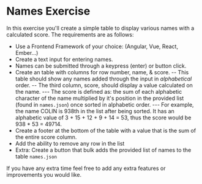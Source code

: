 # Names Exercise
In this exercise you'll create a simple table to display various names with a calculated score. The requirements are as follows:

- Use a Frontend Framework of your choice: (Angular, Vue, React, Ember...)
- Create a text input for entering names.
- Names can be submitted through a keypress (enter) or button click.
- Create an table with columns for row number, name, & score.
  -- This table should show any names added through the input in _alphabetical_ order.
  -- The third column, score, should display a value calculated on the name.
     --- The score is defined as: the sum of each alphabetic character of the name multiplied by it's position in the provided list (found in `names.json`) once sorted in alphabetic order.
     --- For example, the name COLIN is 938th in the list after being sorted. It has an alphabetic value of 3 + 15 + 12 + 9 + 14 = 53, thus the score would be 938 * 53 = 49714.
- Create a footer at the bottom of the table with a value that is the sum of the entire score column.
- Add the ability to remove any row in the list
- Extra: Create a button that bulk adds the provided list of names to the table `names.json`

If you have any extra time feel free to add any extra features or improvements you would like.